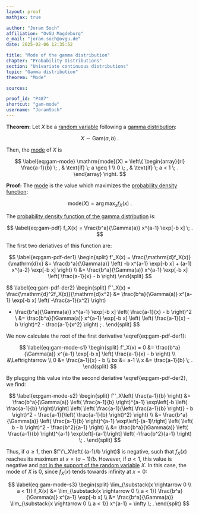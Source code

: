 ```yaml
---
layout: proof
mathjax: true

author: "Joram Soch"
affiliation: "OvGU Magdeburg"
e_mail: "joram.soch@ovgu.de"
date: 2025-02-06 12:35:52

title: "Mode of the gamma distribution"
chapter: "Probability Distributions"
section: "Univariate continuous distributions"
topic: "Gamma distribution"
theorem: "Mode"

sources:

proof_id: "P487"
shortcut: "gam-mode"
username: "JoramSoch"
---
```



**Theorem:** Let $X$ be a [random variable](/D/rvar) following a [gamma distribution](/D/gam):

$$ \label{eq:gam}
X \sim \mathrm{Gam}(a, b) \; .
$$

Then, the [mode](/D/mode) of $X$ is

$$ \label{eq:gam-mode}
\mathrm{mode}(X) = \left\{
\begin{array}{rl}
\frac{a-1}{b} \; , & \text{if} \; a \geq 1 \\
            0 \; , & \text{if} \; a < 1 \; .
\end{array}
\right.
$$


**Proof:** The [mode](/D/mode) is the value which maximizes the [probability density function](/D/pdf):

$$ \label{eq:mode}
\mathrm{mode}(X) = \operatorname*{arg\,max}_x f_X(x) \; .
$$

The [probability density function of the gamma distribution](/P/gam-pdf) is:

$$ \label{eq:gam-pdf}
f_X(x) = \frac{b^a}{\Gamma(a)} x^{a-1} \exp[-b x] \; .
$$

The first two deriatives of this function are:

$$ \label{eq:gam-pdf-der1}
\begin{split}
   f'_X(x) = \frac{\mathrm{d}f_X(x)}{\mathrm{d}x}
&= \frac{b^a}{\Gamma(a)} \left( -b x^{a-1} \exp[-b x] + (a-1) x^{a-2} \exp[-b x] \right) \\
&= \frac{b^a}{\Gamma(a)} x^{a-1} \exp[-b x] \left( \frac{a-1}{x} - b \right)
\end{split}
$$

$$ \label{eq:gam-pdf-der2}
\begin{split}
   f''_X(x) = \frac{\mathrm{d}^2f_X(x)}{\mathrm{d}x^2}
&= \frac{b^a}{\Gamma(a)} x^{a-1} \exp[-b x] \left( -\frac{a-1}{x^2} \right)
 + \frac{b^a}{\Gamma(a)} x^{a-1} \exp[-b x] \left( \frac{a-1}{x} - b \right)^2 \\
&= \frac{b^a}{\Gamma(a)} x^{a-1} \exp[-b x] \left( \left( \frac{a-1}{x} - b \right)^2 - \frac{a-1}{x^2} \right) \; .
\end{split}
$$

We now calculate the root of the first derivative \eqref{eq:gam-pdf-der1}:

$$ \label{eq:gam-mode-s1}
\begin{split}
f'_X(x) = 0
   &= \frac{b^a}{\Gamma(a)} x^{a-1} \exp[-b x] \left( \frac{a-1}{x} - b \right) \\
   &\Leftrightarrow \\
0  &= \frac{a-1}{x} - b \\
bx &= a-1 \\
x  &= \frac{a-1}{b} \; .
\end{split}
$$

By plugging this value into the second deriative \eqref{eq:gam-pdf-der2}, we find:

$$ \label{eq:gam-mode-s2}
\begin{split}
   f''_X\left( \frac{a-1}{b} \right)
&= \frac{b^a}{\Gamma(a)} \left( \frac{a-1}{b} \right)^{a-1} \exp\left[-b \left( \frac{a-1}{b} \right)\right] \left( \left( \frac{a-1}{\left( \frac{a-1}{b} \right)} - b \right)^2 - \frac{a-1}{\left( \frac{a-1}{b} \right)^2} \right) \\
&= \frac{b^a}{\Gamma(a)} \left( \frac{a-1}{b} \right)^{a-1} \exp\left[-(a-1)\right] \left( \left( b - b \right)^2 - \frac{b^2}{a-1} \right) \\
&= \frac{b^a}{\Gamma(a)} \left( \frac{a-1}{b} \right)^{a-1} \exp\left[-(a-1)\right] \left( -\frac{b^2}{a-1} \right) \; .
\end{split}
$$

Thus, if $a \geq 1$, then $f'\'\_X\left( (a-1)/b \right)$ is negative, such that $f_X(x)$ reaches its maximum at $x = (a-1)/b$. However, if $a < 1$, this value is negative and [not in the support of the random variable](/D/gam) $X$. In this case, the mode of $X$ is $0$, since $f_X(x)$ tends towards infinity at $x=0$:

$$ \label{eq:gam-mode-s3}
\begin{split}
   \lim_{\substack{x \rightarrow 0 \\ a < 1}} f_X(x)
&= \lim_{\substack{x \rightarrow 0 \\ a < 1}} \frac{b^a}{\Gamma(a)} x^{a-1} \exp[-b x] \\
&= \frac{b^a}{\Gamma(a)} \lim_{\substack{x \rightarrow 0 \\ a < 1}} x^{a-1} = \infty \; .
\end{split}
$$